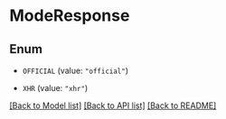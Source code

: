 # ModeResponse

## Enum


* `OFFICIAL` (value: `"official"`)

* `XHR` (value: `"xhr"`)


[[Back to Model list]](../README.md#documentation-for-models) [[Back to API list]](../README.md#documentation-for-api-endpoints) [[Back to README]](../README.md)


